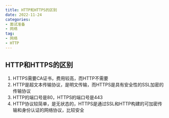 ```yaml
---
title: HTTP和HTTPS的区别
date: 2022-11-24
categories: 
- 面试准备
- 网络
tag:
- 网络
- HTTP
---
```


## HTTP和HTTPS的区别

1. HTTPS需要CA证书，费用较高，而HTTP不需要
2. HTTP是超文本传输协议，是明文传输，而HTTPS是具有安全性的SSL加密的传输协议
3. HTTP的端口号是80，HTTPS的端口号是443
4. HTTP协议较简单，是无状态的，HTTPS是通过SSL和HTTP构建的可加密传输和身份认证的网络协议，比较安全